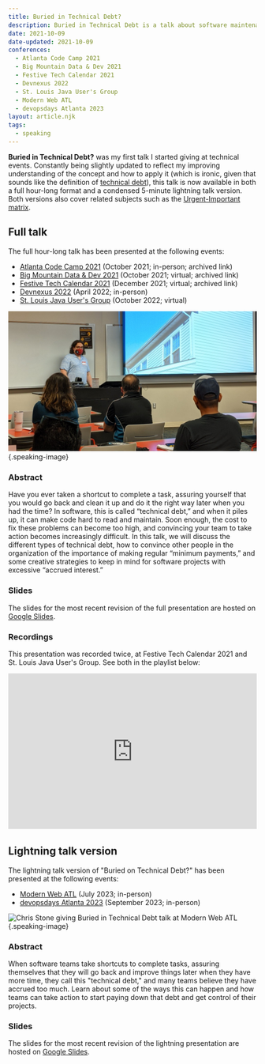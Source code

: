 ```yaml
---
title: Buried in Technical Debt?
description: Buried in Technical Debt is a talk about software maintenance and time management that has been presented at Devnexus 2022 and several local meetups.
date: 2021-10-09
date-updated: 2021-10-09
conferences:
  - Atlanta Code Camp 2021
  - Big Mountain Data & Dev 2021
  - Festive Tech Calendar 2021
  - Devnexus 2022
  - St. Louis Java User's Group
  - Modern Web ATL
  - devopsdays Atlanta 2023
layout: article.njk
tags:
  - speaking
---
```

**Buried in Technical Debt?** was my first talk I started giving at technical events. Constantly being slightly updated to reflect my improving understanding of the concept and how to apply it (which is ironic, given that sounds like the definition of [technical debt](/technical-debt)), this talk is now available in both a full hour-long format and a condensed 5-minute lightning talk version. Both versions also cover related subjects such as the [Urgent-Important matrix](/urgent-important-matrix).

## Full talk

The full hour-long talk has been presented at the following events:

- [Atlanta Code Camp 2021](https://web.archive.org/web/20210619025348/https://atlantacodecamp.com/2021/Schedule) (October 2021; in-person; archived link)
- [Big Mountain Data & Dev 2021](https://web.archive.org/web/20211208185557/https://www.utahgeekevents.com/events/big-mountain-data-dev-2021/) (October 2021; virtual; archived link)
- [Festive Tech Calendar 2021](https://web.archive.org/web/20220111140549/https://festivetechcalendar.com/) (December 2021; virtual; archived link)
- [Devnexus 2022](https://devnexus.com/archive/devnexus2022/presentations/6812/) (April 2022; in-person)
- [St. Louis Java User's Group](https://www.meetup.com/gatewayjug/events/287572422/) (October 2022; virtual)

![Chris Stone giving Buried in Technical Debt talk at Atlanta Code Camp 2021](/img/technical-debt-event-atlanta-code-camp.jpeg){.speaking-image}

### Abstract

Have you ever taken a shortcut to complete a task, assuring yourself that you would go back and clean it up and do it the right way later when you had the time? In software, this is called “technical debt,” and when it piles up, it can make code hard to read and maintain. Soon enough, the cost to fix these problems can become too high, and convincing your team to take action becomes increasingly difficult. In this talk, we will discuss the different types of technical debt, how to convince other people in the organization of the importance of making regular “minimum payments,” and some creative strategies to keep in mind for software projects with excessive “accrued interest.”

### Slides

The slides for the most recent revision of the full presentation are hosted on [Google Slides](https://docs.google.com/presentation/d/1jc5m9-xPV5eJ-VKD2QcpDOlgDWaJzQMhVm2eWanhRno/edit).

### Recordings

This presentation was recorded twice, at Festive Tech Calendar 2021 and St. Louis Java User's Group. See both in the playlist below:

<iframe style="width: 100%; max-width: 560px;" width="560" height="315" src="https://www.youtube.com/embed/videoseries?list=PL0wn6TdD-reNHq4yaTPjtjeain5ik58OL" title="YouTube video player" frameborder="0" allow="accelerometer; autoplay; clipboard-write; encrypted-media; gyroscope; picture-in-picture; web-share" allowfullscreen></iframe>

## Lightning talk version

The lightning talk version of "Buried on Technical Debt?" has been presented at the following events:

- [Modern Web ATL](https://www.meetup.com/modernwebatl/events/293885490/) (July 2023; in-person)
- [devopsdays Atlanta 2023](https://devopsdays.org/events/2023-atlanta/program/chris-stone) (September 2023; in-person)

![Chris Stone giving Buried in Technical Debt talk at Modern Web ATL](/img/technical-debt-event-modern-web-atl.jpg){.speaking-image}

### Abstract

When software teams take shortcuts to complete tasks, assuring themselves that they will go back and improve things later when they have more time, they call this "technical debt," and many teams believe they have accrued too much. Learn about some of the ways this can happen and how teams can take action to start paying down that debt and get control of their projects.

### Slides

The slides for the most recent revision of the lightning presentation are hosted on [Google Slides](https://docs.google.com/presentation/d/1_kfrEl0vhYrADYUJt9QHYhzfziXS5f-Mr96JL_Q42tU/edit).